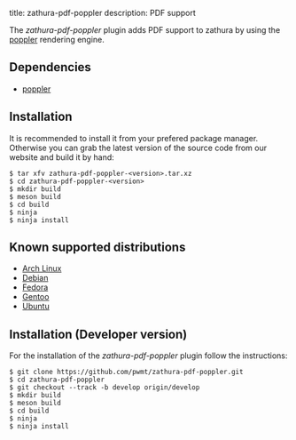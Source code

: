 title: zathura-pdf-poppler
description: PDF support


The *zathura-pdf-poppler* plugin adds PDF support to zathura by using the
[poppler](http://poppler.freedesktop.org) rendering engine.

## Dependencies
* [poppler](http://poppler.freedesktop.org/)

## Installation
It is recommended to install it from your prefered package manager. Otherwise
you can grab the latest version of the source code from our website and build it
by hand:

    $ tar xfv zathura-pdf-poppler-<version>.tar.xz
    $ cd zathura-pdf-poppler-<version>
    $ mkdir build
    $ meson build
    $ cd build
    $ ninja
    $ ninja install

## Known supported distributions
* [Arch Linux](https://www.archlinux.org/packages/community/x86_64/zathura-pdf-poppler/)
* [Debian](http://packages.debian.org/en/sid/zathura)
* [Fedora](https://admin.fedoraproject.org/pkgdb/acls/name/zathura-pdf-poppler)
* [Gentoo](http://packages.gentoo.org/package/app-text/zathura-pdf-poppler)
* [Ubuntu](https://launchpad.net/ubuntu/saucy/+package/zathura)

## Installation (Developer version)
For the installation of the *zathura-pdf-poppler* plugin follow the
instructions:

    $ git clone https://github.com/pwmt/zathura-pdf-poppler.git
    $ cd zathura-pdf-poppler
    $ git checkout --track -b develop origin/develop
    $ mkdir build
    $ meson build
    $ cd build
    $ ninja
    $ ninja install
